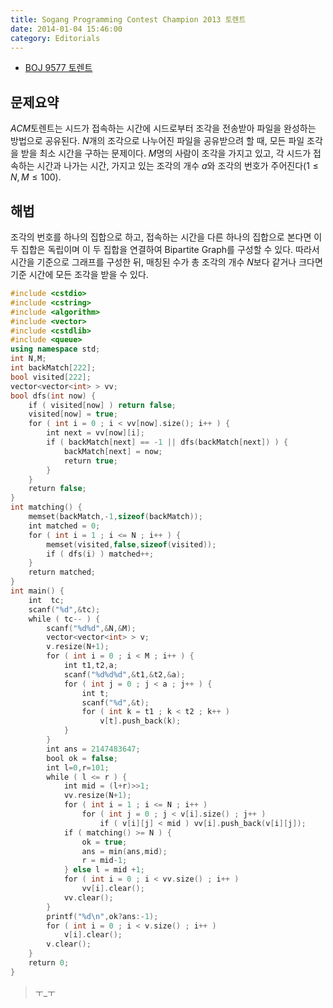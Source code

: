 ```yaml
---
title: Sogang Programming Contest Champion 2013 토렌트
date: 2014-01-04 15:46:00
category: Editorials
---
```


* [BOJ 9577 토렌트](http://acmicpc.net/problem/9577)

## 문제요약

$ACM$토렌트는 시드가 접속하는 시간에 시드로부터 조각을 전송받아 파일을 완성하는 방법으로 공유된다. $N$개의 조각으로 나누어진 파일을 공유받으려 할 때, 모든 파일 조각을 받을 최소 시간을 구하는 문제이다. $M$명의 사람이 조각을 가지고 있고, 각 시드가 접속하는 시간과 나가는 시간, 가지고 있는 조각의 개수 $a$와 조각의 번호가 주어진다$(1\leq{}N,M\leq{}100)$.

## 해법

조각의 번호를 하나의 집합으로 하고, 접속하는 시간을 다른 하나의 집합으로 본다면 이 두 집합은 독립이며 이 두 집합을 연결하여 Bipartite Graph를 구성할 수 있다. 따라서 시간을 기준으로 그래프를 구성한 뒤, 매칭된 수가 총 조각의 개수 $N$보다 같거나 크다면 기준 시간에 모든 조각을 받을 수 있다.

```cpp
#include <cstdio>
#include <cstring>
#include <algorithm>
#include <vector>
#include <cstdlib>
#include <queue>
using namespace std;
int N,M;
int backMatch[222];
bool visited[222];
vector<vector<int> > vv;
bool dfs(int now) {
    if ( visited[now] ) return false;
    visited[now] = true;
    for ( int i = 0 ; i < vv[now].size(); i++ ) {
        int next = vv[now][i];
        if ( backMatch[next] == -1 || dfs(backMatch[next]) ) {
            backMatch[next] = now;
            return true;
        }
    }
    return false;
}
int matching() {
    memset(backMatch,-1,sizeof(backMatch));
    int matched = 0;
    for ( int i = 1 ; i <= N ; i++ ) {
        memset(visited,false,sizeof(visited));
        if ( dfs(i) ) matched++;
    }
    return matched;
}
int main() {
    int  tc;
    scanf("%d",&tc);
    while ( tc-- ) {
        scanf("%d%d",&N,&M);
        vector<vector<int> > v;
        v.resize(N+1);
        for ( int i = 0 ; i < M ; i++ ) {
            int t1,t2,a;
            scanf("%d%d%d",&t1,&t2,&a);
            for ( int j = 0 ; j < a ; j++ ) {
                int t;
                scanf("%d",&t);
                for ( int k = t1 ; k < t2 ; k++ )
                    v[t].push_back(k);
            }
        }
        int ans = 2147483647;
        bool ok = false;
        int l=0,r=101;
        while ( l <= r ) {
            int mid = (l+r)>>1;
            vv.resize(N+1);
            for ( int i = 1 ; i <= N ; i++ )
                for ( int j = 0 ; j < v[i].size() ; j++ )
                    if ( v[i][j] < mid ) vv[i].push_back(v[i][j]);
            if ( matching() >= N ) {
                ok = true;
                ans = min(ans,mid);
                r = mid-1;
            } else l = mid +1;
            for ( int i = 0 ; i < vv.size() ; i++ )
                vv[i].clear();
            vv.clear();
        }
        printf("%d\n",ok?ans:-1);
        for ( int i = 0 ; i < v.size() ; i++ )
            v[i].clear();
        v.clear();
    }
    return 0;
}
```

> ㅜ_ㅜ

